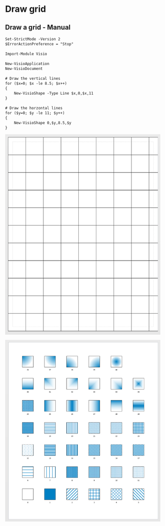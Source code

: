 # Draw grid

## Draw a grid - Manual <a id="draw-an-grid---manual"></a>

```text
Set-StrictMode -Version 2
$ErrorActionPreference = "Stop"

Import-Module Visio

New-VisioApplication
New-VisioDocument

# Draw the vertical lines
for ($x=0; $x -le 8.5; $x++) 
{ 
    New-VisioShape -Type Line $x,0,$x,11 
}

# Draw the horzontal lines
for ($y=0; $y -le 11; $y++) 
{ 
    New-VisioShape 0,$y,8.5,$y 
}
```

![](../.gitbook/assets/snap00007.png)

![](../.gitbook/assets/snap00006.png)

##  <a id="draw-an-grid---more-efficient"></a>

